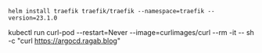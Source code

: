 ```
helm install traefik traefik/traefik --namespace=traefik --version=23.1.0
```

kubectl run curl-pod --restart=Never --image=curlimages/curl --rm -it -- sh -c "curl https://argocd.ragab.blog"
